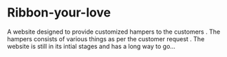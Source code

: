 # Ribbon-your-love
A website designed to provide customized hampers to the customers .
The hampers consists of various things as per the customer request .
The website is  still in its intial stages and has a long way to  go...
